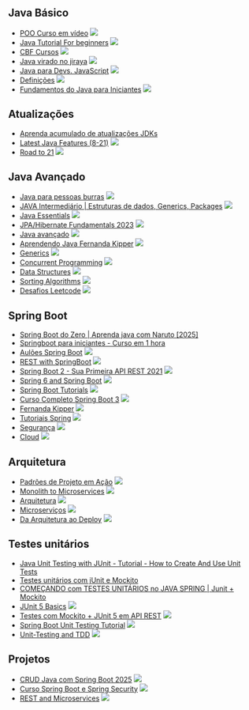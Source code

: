 ## Java Básico

* [POO Curso em vídeo](https://www.youtube.com/playlist?list=PLHz_AreHm4dkqe2aR0tQK74m8SFe-aGsY) ![](https://geps.dev/progress/0)
* [Java Tutorial For beginners](https://www.youtube.com/playlist?list=PLsyeobzWxl7pe_IiTfNyr55kwJPWbgxB5) ![](https://geps.dev/progress/100)
* [CBF Cursos](https://www.youtube.com/playlist?list=PLx4x_zx8csUjFC5WWjoNUL7LOOD7LCKRW) ![](https://geps.dev/progress/100)
* [Java virado no jiraya](https://www.youtube.com/playlist?list=PL62G310vn6nFIsOCC0H-C2infYgwm8SWW) ![](https://geps.dev/progress/0)
* [Java para Devs. JavaScript](https://www.youtube.com/watch?v=HZgvr6Vtu-k) ![](https://geps.dev/progress/100)
* [Definições](https://www.youtube.com/playlist?list=PLkeaG1zpPTHiMjczpmZ6ALd46VjjiQJ_8) ![](https://geps.dev/progress/100)
* [Fundamentos do Java para Iniciantes](https://www.youtube.com/playlist?list=PLiFLtuN04BS2GSi8Q-haYkRy8KEv6Grvf) ![](https://geps.dev/progress/0)

## Atualizações

* [Aprenda acumulado de atualizações JDKs](https://www.youtube.com/watch?v=TwSOR_-JMHU)
* [Latest Java Features (8-21)](https://www.youtube.com/playlist?list=PL87padGs1bp-kvfW7UHMzNDglSiLBEyr6) ![](https://geps.dev/progress/33)
* [Road to 21](https://www.youtube.com/playlist?list=PLX8CzqL3ArzVHAHWowaXwYFlLk78D8RvL) ![](https://geps.dev/progress/0)

## Java Avançado

* [Java para pessoas burras](https://www.youtube.com/playlist?list=PLUPgTAVftApzKsUkGkPLivAZAfeBMn24h) ![](https://geps.dev/progress/0)
* [JAVA Intermediário | Estruturas de dados, Generics, Packages](https://www.youtube.com/watch?v=jLropHUgI1A&list=WL&index=10) ![](https://geps.dev/progress/100)
* [Java Essentials](https://www.youtube.com/playlist?list=PLIRBoI92yMam1HaUYrMAaPdbZKV1BFW0F) ![](https://geps.dev/progress/0)
* [JPA/Hibernate Fundamentals 2023](https://www.youtube.com/playlist?list=PLEocw3gLFc8UYNv0uRG399GSggi8icTL6) ![](https://geps.dev/progress/0)
* [Java avançado](https://www.youtube.com/playlist?list=PLiFLtuN04BS2bWB9UcIrun35kV080KoKU) ![](https://geps.dev/progress/33)
* [Aprendendo Java Fernanda Kipper](https://www.youtube.com/playlist?list=PLNCSWIsR6ADISYlzI7POWQqYQ8x0VwNqh) ![](https://geps.dev/progress/0)
* [Generics](https://www.youtube.com/playlist?list=PLqYy1yOe0SKd6DiNoQKOv79MyimWPMDeS) ![](https://geps.dev/progress/0)
* [Concurrent Programming](https://www.youtube.com/playlist?list=PLlsmxlJgn1HJDgOjsG3DbdTx0kmUhCWuy) ![](https://geps.dev/progress/0)
* [Data Structures](https://www.youtube.com/playlist?list=PLlsmxlJgn1HLQ8WxpuToXlaAcAw1TPlyP) ![](https://geps.dev/progress/0)
* [Sorting Algorithms](https://www.youtube.com/playlist?list=PLlsmxlJgn1HLCmaF51i5xAbgv1f49CsoP) ![](https://geps.dev/progress/0)
* [Desafios Leetcode](https://www.youtube.com/playlist?list=PLiFLtuN04BS0pG0YoIMjgYsj0LM4sVOTM) ![](https://geps.dev/progress/0)

## Spring Boot

* [Spring Boot do Zero | Aprenda java com Naruto [2025]](https://www.youtube.com/watch?v=n8_qrrc8WN4)
* [Springboot para iniciantes - Curso em 1 hora](https://www.youtube.com/watch?v=g4y0yADhsJA)
* [Aulões Spring Boot](https://www.youtube.com/playlist?list=PLiFLtuN04BS2yfbo3HYLNq_O1zDq9RRQi) ![](https://geps.dev/progress/0)
* [REST with SpringBoot](https://www.youtube.com/playlist?list=PLlsmxlJgn1HLNOQXYktYyWyMp7Y3TuGa6) ![](https://geps.dev/progress/0)
* [Spring Boot 2 - Sua Primeira API REST 2021](https://www.youtube.com/playlist?list=PLA8Qj9w4RGkXwPerFo4ZDFEessyNJW1ol) ![](https://geps.dev/progress/0)
* [Spring 6 and Spring Boot](https://www.youtube.com/playlist?list=PLsyeobzWxl7qbKoSgR5ub6jolI8-ocxCF) ![](https://geps.dev/progress/0)
* [Spring Boot Tutorials](https://www.youtube.com/playlist?list=PLzUMQwCOrQTksiYqoumAQxuhPNa3HqasL) ![](https://geps.dev/progress/0)
* [Curso Completo Spring Boot 3](https://www.youtube.com/watch?v=wlYvA2b1BWI) ![](https://geps.dev/progress/50)
* [Fernanda Kipper](https://www.youtube.com/playlist?list=PLNCSWIsR6ADI_wMAx9F-Iu8Hs9HHxj4sb) ![](https://geps.dev/progress/20)
* [Tutoriais Spring](https://www.youtube.com/playlist?list=PLiFLtuN04BS1pObTFjm5g2TwgBIBfEyze) ![](https://geps.dev/progress/0)
* [Segurança](https://www.youtube.com/playlist?list=PLiFLtuN04BS3HEUPiEpKPv-n1Nhjm5RKQ) ![](https://geps.dev/progress/0)
* [Cloud](https://www.youtube.com/playlist?list=PLiFLtuN04BS1rAjaXCPIytXBHDP2h3Vk3) ![](https://geps.dev/progress/0)

## Arquitetura

* [Padrões de Projeto em Ação](https://www.youtube.com/playlist?list=PLiFLtuN04BS2D3okN9Tyv91LPdoCdzzSZ) ![](https://geps.dev/progress/0)
* [Monolith to Microservices](https://www.youtube.com/playlist?list=PLiFLtuN04BS0wyXpouLKYv2dE8KbUA1Hv) ![](https://geps.dev/progress/0)
* [Arquitetura](https://www.youtube.com/playlist?list=PLiFLtuN04BS2GgaNxjbuJlM11FQbvBTtt) ![](https://geps.dev/progress/0)
* [Microserviços](https://www.youtube.com/playlist?list=PLiFLtuN04BS2pgvdO2W7s6HEGhNojtk0F) ![](https://geps.dev/progress/0)
* [Da Arquitetura ao Deploy](https://www.youtube.com/playlist?list=PLiFLtuN04BS1c-JvhKFxYyeD-GVtnwUcx) ![](https://geps.dev/progress/0)

## Testes unitários

* [Java Unit Testing with JUnit - Tutorial - How to Create And Use Unit Tests](https://www.youtube.com/watch?v=vZm0lHciFsQ&t=3s)
* [Testes unitários com jUnit e Mockito](https://www.youtube.com/watch?v=rBdPPHq7REw)
* [COMEÇANDO com TESTES UNITÁRIOS no JAVA SPRING | Junit + Mockito](https://www.youtube.com/watch?v=T6ChO8LQxRE)
* [JUnit 5 Basics](https://www.youtube.com/playlist?list=PLqq-6Pq4lTTa4ad5JISViSb2FVG8Vwa4o) ![](https://geps.dev/progress/100)
* [Testes com Mockito + JUnit 5 em API REST](https://www.youtube.com/playlist?list=PLA8Qj9w4RGkWgyYa485pgf-VAoJgL4rW1) ![](https://geps.dev/progress/63)
* [Spring Boot Unit Testing Tutorial](https://www.youtube.com/playlist?list=PL82C6-O4XrHcg8sNwpoDDhcxUCbFy855E) ![](https://geps.dev/progress/0)
* [Unit-Testing and TDD](https://www.youtube.com/playlist?list=PLlsmxlJgn1HJHqKQW7kdkpzQlmWXQxkUs) ![](https://geps.dev/progress/0)

## Projetos 

* [CRUD Java com Spring Boot 2025](https://www.youtube.com/watch?v=yW7RrWfUeHE) ![](https://geps.dev/progress/0)
* [Curso Spring Boot e Spring Security](https://www.youtube.com/playlist?list=PL0j7juv7l4HiYwauxU4CZAEXT3mi2loMb) ![](https://geps.dev/progress/0)
* [REST and Microservices](https://www.youtube.com/playlist?list=PLq2IQ7nZjFRHSYY5W8fq6LEiD9A6dNmBG) ![](https://geps.dev/progress/0)

